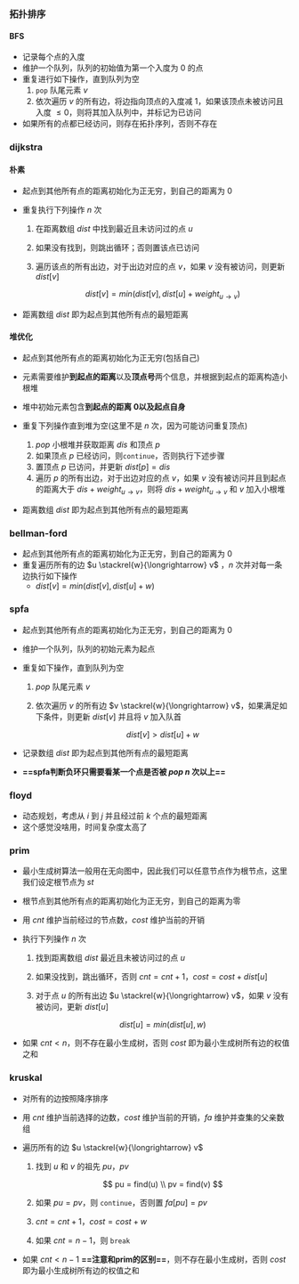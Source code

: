 ### 拓扑排序

#### BFS

- 记录每个点的入度
- 维护一个队列，队列的初始值为第一个入度为 $0$ 的点
- 重复进行如下操作，直到队列为空
  1. `pop` 队尾元素 $v$
  2. 依次遍历 $v$ 的所有边，将边指向顶点的入度减 $1$，如果该顶点未被访问且入度 $\le 0$，则将其加入队列中，并标记为已访问
- 如果所有的点都已经访问，则存在拓扑序列，否则不存在

### dijkstra

#### 朴素

- 起点到其他所有点的距离初始化为正无穷，到自己的距离为 $0$

- 重复执行下列操作 $n$ 次
  
  1. 在距离数组 $dist$ 中找到最近且未访问过的点 $u$
  
  2. 如果没有找到，则跳出循环；否则置该点已访问
  
  3. 遍历该点的所有出边，对于出边对应的点 $v$，如果 $v$ 没有被访问，则更新 $dist[v]$ 
     
     $$
     dist[v] = min(dist[v], dist[u] + weight_{u \rightarrow v})
     $$

- 距离数组 $dist$ 即为起点到其他所有点的最短距离

#### 堆优化

- 起点到其他所有点的距离初始化为正无穷(包括自己)

- 元素需要维护**到起点的距离**以及**顶点号**两个信息，并根据到起点的距离构造小根堆

- 堆中初始元素包含**到起点的距离 $0$**以及**起点自身**

- 重复下列操作直到堆为空(这里不是 $n$ 次，因为可能访问重复顶点)
  
  1. $pop$ 小根堆并获取距离 $dis$ 和顶点 $p$
  2. 如果顶点 $p$ 已经访问，则`continue`，否则执行下述步骤
  3. 置顶点 $p$ 已访问，并更新 $dist[p] = dis$
  4. 遍历 $p$ 的所有出边，对于出边对应的点 $v$，如果 $v$ 没有被访问并且到起点的距离大于 $dis + weight_{u \rightarrow v}$，则将 $dis + weight_{u \rightarrow v}$ 和 $v$ 加入小根堆

- 距离数组 $dist$ 即为起点到其他所有点的最短距离

### bellman-ford

- 起点到其他所有点的距离初始化为正无穷，到自己的距离为 $0$
- 重复遍历所有的边 $u \stackrel{w}{\longrightarrow} v$ ，$n$ 次并对每一条边执行如下操作
  - $dist[v] = min(dist[v], dist[u] + w)$

### spfa

- 起点到其他所有点的距离初始化为正无穷，到自己的距离为 $0$

- 维护一个队列，队列的初始元素为起点

- 重复如下操作，直到队列为空
  
  1. $pop$ 队尾元素 $v$
  
  2. 依次遍历 $v$ 的所有边 $v \stackrel{w}{\longrightarrow} v$，如果满足如下条件，则更新 $dist[v]$ 并且将 $v$ 加入队首
     
     $$
     dist[v] > dist[u] + w
     $$

- 记录数组 $dist$ 即为起点到其他所有点的最短距离

- **==spfa判断负环只需要看某一个点是否被 $pop$ $n$ 次以上==**

### floyd

- 动态规划，考虑从 $i$ 到 $j$ 并且经过前 $k$ 个点的最短距离
- 这个感觉没啥用，时间复杂度太高了

### prim

- 最小生成树算法一般用在无向图中，因此我们可以任意节点作为根节点，这里我们设定根节点为 $st$

- 根节点到其他所有点的距离初始化为正无穷，到自己的距离为零

- 用 $cnt$ 维护当前经过的节点数，$cost$ 维护当前的开销

- 执行下列操作 $n$ 次
  
  1. 找到距离数组 $dist$ 最近且未被访问过的点 $u$
  
  2. 如果没找到，跳出循环，否则 $cnt = cnt + 1$，$cost = cost + dist[u]$
  
  3. 对于点 $u$ 的所有出边 $u \stackrel{w}{\longrightarrow} v$，如果 $v$ 没有被访问，更新 $dist[u]$
     
     $$
     dist[u] = min(dist[u], w)
     $$

- 如果 $cnt < n$，则不存在最小生成树，否则 $cost$ 即为最小生成树所有边的权值之和

### kruskal

- 对所有的边按照降序排序

- 用 $cnt$ 维护当前选择的边数，$cost$ 维护当前的开销，$fa$ 维护并查集的父亲数组

- 遍历所有的边 $u \stackrel{w}{\longrightarrow} v$
  
  1. 找到 $u$ 和 $v$ 的祖先 $pu$，$pv$
     
     $$
     pu = find(u) \\
pv = find(v)
     $$
  
  2. 如果 $pu = pv$，则 `continue`，否则置 $fa[pu] = pv$
  
  3. $cnt = cnt + 1$，$cost = cost + w$
  
  4. 如果 $cnt = n - 1$，则 `break`

- 如果 $cnt < n - 1$ **==注意和prim的区别==**，则不存在最小生成树，否则 $cost$ 即为最小生成树所有边的权值之和